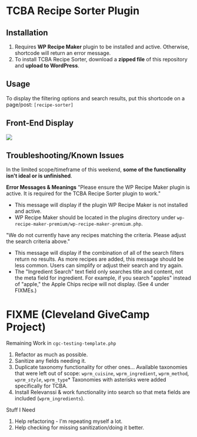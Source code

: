 # TCBA Recipe Sorter Plugin

Installation
------
1. Requires **WP Recipe Maker** plugin to be installed and active. Otherwise, shortcode will return an error message.
2. To install TCBA Recipe Sorter, download a **zipped file** of this repository and **upload to WordPress**.

Usage
------
To display the filtering options and search results, put this shortcode on a page/post:
`[recipe-sorter]`

Front-End Display
------
![](recipe-filter-pea.gif)

Troubleshooting/Known Issues
------
In the limited scope/timeframe of this weekend, **some of the functionality isn't ideal or is unfinished**.

**Error Messages & Meanings**
"Please ensure the WP Recipe Maker plugin is active. It is required for the TCBA Recipe Sorter plugin to work."
- This message will display if the plugin WP Recipe Maker is not installed and active.
- WP Recipe Maker should be located in the plugins directory under `wp-recipe-maker-premium/wp-recipe-maker-premium.php`.

"We do not currently have any recipes matching the criteria. Please adjust the search criteria above."
- This message will display if the combination of all of the search filters return no results. As more recipes are added, this message should be less common. Users can simplify or adjust their search and try again.
- The "Ingredient Search" text field only searches title and content, not the meta field for ingredient. For example, if you search "apples" instead of "apple," the Apple Chips recipe will not display. (See 4 under FIXMEs.)

# FIXME (Cleveland GiveCamp Project)
Remaining Work in `cgc-testing-template.php`
1. Refactor as much as possible.
2. Sanitize any fields needing it.
3. Duplicate taxonomy functionality for other ones...
Available taxonomies that were left out of scope: `wprm_cuisine`, `wprm_ingredient`, `wprm_method`*, `wprm_style`*, `wprm_type`*
Taxonomies with asterisks were added specifically for TCBA.
4. Install Relevanssi & work functionality into search so that meta fields are included (`wprm_ingredients`).

Stuff I Need
1. Help refactoring - I'm repeating myself a lot.
2. Help checking for missing sanitization/doing it better.

